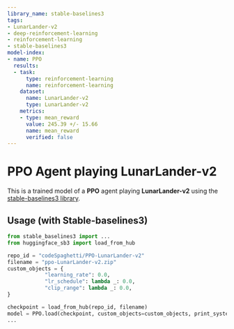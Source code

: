 ```yaml
---
library_name: stable-baselines3
tags:
- LunarLander-v2
- deep-reinforcement-learning
- reinforcement-learning
- stable-baselines3
model-index:
- name: PPO
  results:
  - task:
      type: reinforcement-learning
      name: reinforcement-learning
    dataset:
      name: LunarLander-v2
      type: LunarLander-v2
    metrics:
    - type: mean_reward
      value: 245.39 +/- 15.66
      name: mean_reward
      verified: false
---
```


# **PPO** Agent playing **LunarLander-v2**
This is a trained model of a **PPO** agent playing **LunarLander-v2**
using the [stable-baselines3 library](https://github.com/DLR-RM/stable-baselines3).

## Usage (with Stable-baselines3)


```python
from stable_baselines3 import ...
from huggingface_sb3 import load_from_hub

repo_id = "codeSpaghetti/PPO-LunarLander-v2"
filename = "ppo-LunarLander-v2.zip"
custom_objects = {
            "learning_rate": 0.0,
            "lr_schedule": lambda _: 0.0,
            "clip_range": lambda _: 0.0,
}

checkpoint = load_from_hub(repo_id, filename)
model = PPO.load(checkpoint, custom_objects=custom_objects, print_system_info=True)
...
```
